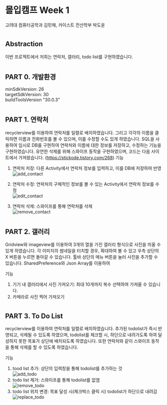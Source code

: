 # 몰입캠프 Week 1

고려대 컴퓨터공학과 김민채, 카이스트 전산학부 박도윤
#
## Abstraction
이번 프로젝트에서 저희는 연락처, 갤러리, todo list를 구현하였습니다. 
#
## PART 0. 개발환경
minSdkVersion: 26  
targetSdkVersion: 30  
buildToolsVersion "30.0.3"  
#
## PART 1. 연락처
recyclerview를 이용하여 연락처를 일렬로 배치하였습니다. 그리고 각각의 이름을 클릭하면 이름과 전화번호를 볼 수 있으며, 이를 수정할 수도 있게 하였습니다. SQL을 사용하여 임시로 DB를 구현하여 연락처와 이름에 대한 정보를 저장하고, 수정하는 기능을 구현하였습니다. 유연한 삭제를 위해 스와이프 동작을 구현하였으며, 코드는 다음 사이트에서 가져왔습니다. (https://stickode.tistory.com/268)
기능

1. 연락처 저장: 다른 Activity에서 연락처 정보를 입력하고, 이를 DB에 저장하여 반영  
   ![add_contact](https://user-images.githubusercontent.com/81007362/147925036-2f42863b-8243-4a16-b63f-f228e3cf196b.gif)
   
2. 연락처 수정: 연락처의 구체적인 정보를 볼 수 있는 Activity에서 연락처 정보를 수정  
   ![edit_contact](https://user-images.githubusercontent.com/81007362/147925145-7988d84b-d918-42c2-81d2-d7bdaf16629f.gif)
3. 연락처 삭제: 스와이프를 통해 연락처를 삭제  
   ![remove_contact](https://user-images.githubusercontent.com/81007362/147925228-6778317c-f695-4929-9862-d3a6d0ec638e.gif)
   

#
## PART 2. 갤러리
Gridview와 imageview를 이용하여 3개의 열을 가진 갤러리 형식으로 사진을 띄울 수 있게 하였습니다. 각 이미지의 썸네일을 터치할 경우, 확대하여 볼 수 있고 우측 상단의 X 버튼을 누르면 돌아갈 수 있습니다. 툴바 상단의 메뉴 버튼을 눌러 사진을 추가할 수 있습니다. SharedPreference와 Json Array를 이용하여 

기능
1. 기기 내 갤러리에서 사진 가져오기: 최대 10개까지 복수 선택하여 가져올 수 있습니다.
2. 카메라로 사진 찍어 가져오기


#
## PART 3. To Do List 
recyclerview를 이용하여 연락처를 일렬로 배치하였습니다. 추가된 todolist가 즉시 반영되고, 삭제될 수 있도록 하였으며, todolist를 체크할 시, 하단으로 내려가도록 하여 달성하지 못한 목표가 상단에 배치되도록 하였습니다. 또한 연락처와 같이 스와이프 동작을 통해 삭제를 할 수 있도록 하였습니다.

기능

1. tood list 추가: 상단의 입력창을 통해 todolist를 추가하는 것  
   ![add_todo](https://user-images.githubusercontent.com/81007362/147925094-4ce9ca23-2501-426d-8ba5-5fe9e509f70c.gif)
2. todo list 제거: 스와이프를 통해 todolist를 없앰  
   ![remove_todo](https://user-images.githubusercontent.com/81007362/147925255-8c096c62-139d-40b9-9735-95ee152c2e10.gif)
3. todo list 위치 변경: 목표 달성 시(체크박스 클릭 시) todolist가 하단으로 내려감   
   ![replace_todo](https://user-images.githubusercontent.com/81007362/147925260-aeeabf1a-6010-43d8-99ac-b929dfb1b904.gif)
